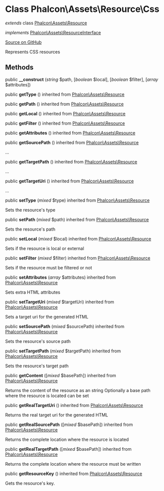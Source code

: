 # Class **Phalcon\\Assets\\Resource\\Css**

*extends* class [Phalcon\Assets\Resource](/en/3.1/api/Phalcon_Assets_Resource)

*implements* [Phalcon\Assets\ResourceInterface](/en/3.1/api/Phalcon_Assets_ResourceInterface)

<a href="https://github.com/phalcon/cphalcon/blob/master/phalcon/assets/resource/css.zep" class="btn btn-default btn-sm">Source on GitHub</a>

Represents CSS resources


## Methods
public  **__construct** (*string* $path, [*boolean* $local], [*boolean* $filter], [*array* $attributes])





public  **getType** () inherited from [Phalcon\Assets\Resource](/en/3.1/api/Phalcon_Assets_Resource)





public  **getPath** () inherited from [Phalcon\Assets\Resource](/en/3.1/api/Phalcon_Assets_Resource)





public  **getLocal** () inherited from [Phalcon\Assets\Resource](/en/3.1/api/Phalcon_Assets_Resource)





public  **getFilter** () inherited from [Phalcon\Assets\Resource](/en/3.1/api/Phalcon_Assets_Resource)





public  **getAttributes** () inherited from [Phalcon\Assets\Resource](/en/3.1/api/Phalcon_Assets_Resource)





public  **getSourcePath** () inherited from [Phalcon\Assets\Resource](/en/3.1/api/Phalcon_Assets_Resource)

...


public  **getTargetPath** () inherited from [Phalcon\Assets\Resource](/en/3.1/api/Phalcon_Assets_Resource)

...


public  **getTargetUri** () inherited from [Phalcon\Assets\Resource](/en/3.1/api/Phalcon_Assets_Resource)

...


public  **setType** (*mixed* $type) inherited from [Phalcon\Assets\Resource](/en/3.1/api/Phalcon_Assets_Resource)

Sets the resource's type



public  **setPath** (*mixed* $path) inherited from [Phalcon\Assets\Resource](/en/3.1/api/Phalcon_Assets_Resource)

Sets the resource's path



public  **setLocal** (*mixed* $local) inherited from [Phalcon\Assets\Resource](/en/3.1/api/Phalcon_Assets_Resource)

Sets if the resource is local or external



public  **setFilter** (*mixed* $filter) inherited from [Phalcon\Assets\Resource](/en/3.1/api/Phalcon_Assets_Resource)

Sets if the resource must be filtered or not



public  **setAttributes** (*array* $attributes) inherited from [Phalcon\Assets\Resource](/en/3.1/api/Phalcon_Assets_Resource)

Sets extra HTML attributes



public  **setTargetUri** (*mixed* $targetUri) inherited from [Phalcon\Assets\Resource](/en/3.1/api/Phalcon_Assets_Resource)

Sets a target uri for the generated HTML



public  **setSourcePath** (*mixed* $sourcePath) inherited from [Phalcon\Assets\Resource](/en/3.1/api/Phalcon_Assets_Resource)

Sets the resource's source path



public  **setTargetPath** (*mixed* $targetPath) inherited from [Phalcon\Assets\Resource](/en/3.1/api/Phalcon_Assets_Resource)

Sets the resource's target path



public  **getContent** ([*mixed* $basePath]) inherited from [Phalcon\Assets\Resource](/en/3.1/api/Phalcon_Assets_Resource)

Returns the content of the resource as an string
Optionally a base path where the resource is located can be set



public  **getRealTargetUri** () inherited from [Phalcon\Assets\Resource](/en/3.1/api/Phalcon_Assets_Resource)

Returns the real target uri for the generated HTML



public  **getRealSourcePath** ([*mixed* $basePath]) inherited from [Phalcon\Assets\Resource](/en/3.1/api/Phalcon_Assets_Resource)

Returns the complete location where the resource is located



public  **getRealTargetPath** ([*mixed* $basePath]) inherited from [Phalcon\Assets\Resource](/en/3.1/api/Phalcon_Assets_Resource)

Returns the complete location where the resource must be written



public  **getResourceKey** () inherited from [Phalcon\Assets\Resource](/en/3.1/api/Phalcon_Assets_Resource)

Gets the resource's key.



